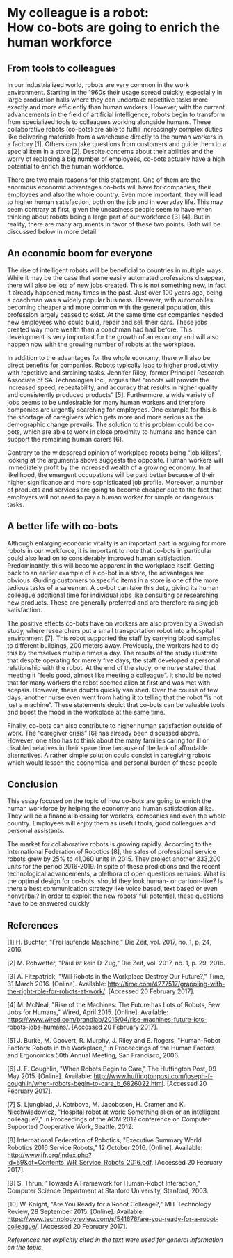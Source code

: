 # My colleague is a robot:<br />How co-bots are going to enrich the human workforce

## From tools to colleagues

In our industrialized world, robots are very common in the work environment. Starting in the 1960s their usage spread quickly, especially in large production halls where they can undertake repetitive tasks more exactly and more efficiently than human workers. However, with the current advancements in the field of artificial intelligence, robots begin to transform from specialized tools to colleagues working alongside humans. These collaborative robots (co-bots) are able to fulfill increasingly complex duties like delivering materials from a warehouse directly to the human workers in a factory [1]. Others can take questions from customers and guide them to a special item in a store [2]. Despite concerns about their abilities and the worry of replacing a big number of employees, co-bots actually have a high potential to enrich the human workforce.

There are two main reasons for this statement. One of them are the enormous economic advantages co-bots will have for companies, their employees and also the whole country. Even more important, they will lead to higher human satisfaction, both on the job and in everyday life. This may seem contrary at first, given the uneasiness people seem to have when thinking about robots being a large part of our workforce [3] [4]. But in reality, there are many arguments in favor of these two points. Both will be discussed below in more detail.

## An economic boom for everyone

The rise of intelligent robots will be beneficial to countries in multiple ways. While it may be the case that some easily automated professions disappear, there will also be lots of new jobs created. This is not something new, in fact it already happened many times in the past. Just over 100 years ago, being a coachman was a widely popular business. However, with automobiles becoming cheaper and more common with the general population, this profession largely ceased to exist. At the same time car companies needed new employees who could build, repair and sell their cars. These jobs created way more wealth than a coachman had had before. This development is very important for the growth of an economy and will also happen now with the growing number of robots at the workplace.

In addition to the advantages for the whole economy, there will also be direct benefits for companies. Robots typically lead to higher productivity with repetitive and straining tasks. Jennifer Riley, former Principal Research Associate of SA Technologies Inc., argues that “robots will provide the increased speed, repeatability, and accuracy that results in higher quality and consistently produced products” [5]. Furthermore, a wide variety of jobs seems to be undesirable for many human workers and therefore companies are urgently searching for employees. One example for this is the shortage of caregivers which gets more and more serious as the demographic change prevails. The solution to this problem could be co-bots, which are able to work in close proximity to humans and hence can support the remaining human carers [6].

Contrary to the widespread opinion of workplace robots being “job killers”, looking at the arguments above suggests the opposite. Human workers will immediately profit by the increased wealth of a growing economy. In all likelihood, the emergent occupations will be paid better because of their higher significance and more sophisticated job profile. Moreover, a number of products and services are going to become cheaper due to the fact that employers will not need to pay a human worker for simple or dangerous tasks.

## A better life with co-bots

Although enlarging economic vitality is an important part in arguing for more robots in our workforce, it is important to note that co-bots in particular could also lead on to considerably improved human satisfaction. Predominantly, this will become apparent in the workplace itself. Getting back to an earlier example of a co-bot in a store, the advantages are obvious. Guiding customers to specific items in a store is one of the more tedious tasks of a salesman. A co-bot can take this duty, giving its human colleague additional time for individual jobs like consulting or researching new products. These are generally preferred and are therefore raising job satisfaction.

The positive effects co-bots have on workers are also proven by a Swedish study, where researchers put a small transportation robot into a hospital environment [7]. This robot supported the staff by carrying blood samples to different buildings, 200 meters away. Previously, the workers had to do this by themselves multiple times a day. The results of the study illustrate that despite operating for merely five days, the staff developed a personal relationship with the robot. At the end of the study, one nurse stated that meeting it “feels good, almost like meeting a colleague”. It should be noted that for many workers the robot seemed alien at first and was met with scepsis. However, these doubts quickly vanished. Over the course of few days, another nurse even went from hating it to telling that the robot “is not just a machine”. These statements depict that co-bots can be valuable tools and boost the mood in the workplace at the same time.

Finally, co-bots can also contribute to higher human satisfaction outside of work. The “caregiver crisis” [6] has already been discussed above. However, one also has to think about the many families caring for ill or disabled relatives in their spare time because of the lack of affordable alternatives. A rather simple solution could consist in caregiving robots which would lessen the economical and personal burden of these people

## Conclusion

This essay focused on the topic of how co-bots are going to enrich the human workforce by helping the economy and human satisfaction alike. They will be a financial blessing for workers, companies and even the whole country. Employees will enjoy them as useful tools, good colleagues and personal assistants.

The market for collaborative robots is growing rapidly. According to the International Federation of Robotics [8], the sales of professional service robots grew by 25% to 41,060 units in 2015. They project another 333,200 units for the period 2016-2019. In spite of these predictions and the recent technological advancements, a plethora of open questions remains: What is the optimal design for co-bots, should they look human- or cartoon-like? Is there a best communication strategy like voice based, text based or even nonverbal? In order to exploit the new robots’ full potential, these questions have to be answered quickly

## References

[1] H. Buchter, "Frei laufende Maschine," Die Zeit, vol. 2017, no. 1, p. 24, 2016.

[2] M. Rohwetter, "Paul ist kein D-Zug," Die Zeit, vol. 2017, no. 1, p. 29, 2016.

[3] A. Fitzpatrick, "Will Robots in the Workplace Destroy Our Future?," Time, 31 March 2016. [Online]. Available: http://time.com/4277517/grappling-with-the-right-role-for-robots-at-work/. [Accessed 20 February 2017].

[4] M. McNeal, "Rise of the Machines: The Future has Lots of Robots, Few Jobs for Humans," Wired, April 2015. [Online]. Available: https://www.wired.com/brandlab/2015/04/rise-machines-future-lots-robots-jobs-humans/. [Accessed 20 February 2017].

[5] J. Burke, M. Coovert, R. Murphy, J. Riley and E. Rogers, "Human-Robot Factors: Robots in the Workplace," in Proceedings of the Human Factors and Ergonomics 50th Annual Meeting, San
Francisco, 2006.

[6] J. F. Coughlin, "When Robots Begin to Care," The Huffington Post, 09 May 2015. [Online]. Available: http://www.huffingtonpost.com/joseph-f-coughlin/when-robots-begin-to-care_b_6826022.html. [Accessed 20 February 2017].

[7] S. Ljungblad, J. Kotrbova, M. Jacobsson, H. Cramer and K. Niechwiadowicz, "Hospital robot at work: Something alien or an intelligent colleague?," in Proceedings of the ACM 2012 conference on Computer Supported Cooperative Work, Seattle, 2012.

[8] International Federation of Robotics, "Executive Summary World Robotics 2016 Service Robots," 12 October 2016. [Online]. Available: http://www.ifr.org/index.php?id=59&df=Contents_WR_Service_Robots_2016.pdf. [Accessed 20 February 2017].

[9] S. Thrun, "Towards A Framework for Human-Robot Interaction," Computer Science Department at Stanford University, Stanford, 2003.

[10] W. Knight, "Are You Ready for a Robot Colleage?," MIT Technology Review, 28 September 2015. [Online]. Available: https://www.technologyreview.com/s/541676/are-you-ready-for-a-robot-colleague/. [Accessed 20 February 2017]. 

_References not explicitly cited in the text were used for general information on the topic._
